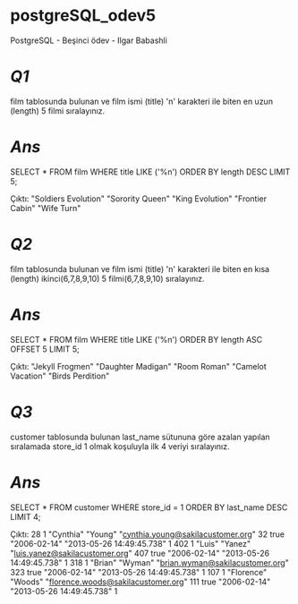 # postgreSQL_odev5
PostgreSQL -  Beşinci ödev - Ilgar Babashli

# _Q1_ 
film tablosunda bulunan ve film ismi (title) 'n' karakteri ile biten en uzun (length) 5 filmi sıralayınız.

# _Ans_
SELECT * FROM film
WHERE title LIKE ('%n')
ORDER BY length DESC
LIMIT 5;

Çıktı:
"Soldiers Evolution"
"Sorority Queen"
"King Evolution"
"Frontier Cabin"
"Wife Turn"

# _Q2_ 
film tablosunda bulunan ve film ismi (title) 'n' karakteri ile biten en kısa (length) ikinci(6,7,8,9,10) 5 filmi(6,7,8,9,10) sıralayınız.

# _Ans_
SELECT * FROM film
WHERE title LIKE ('%n')
ORDER BY length ASC
OFFSET 5
LIMIT 5;

Çıktı:
"Jekyll Frogmen"
"Daughter Madigan"
"Room Roman"
"Camelot Vacation"
"Birds Perdition"

# _Q3_ 
customer tablosunda bulunan last_name sütununa göre azalan yapılan sıralamada store_id 1 olmak koşuluyla ilk 4 veriyi sıralayınız.
# _Ans_
SELECT * FROM customer
WHERE store_id = 1
ORDER BY last_name DESC
LIMIT 4;

Çıktı:
28	1	"Cynthia"	"Young"	"cynthia.young@sakilacustomer.org"	32	true	"2006-02-14"	"2013-05-26 14:49:45.738"	1
402	1	"Luis"	"Yanez"	"luis.yanez@sakilacustomer.org"	407	true	"2006-02-14"	"2013-05-26 14:49:45.738"	1
318	1	"Brian"	"Wyman"	"brian.wyman@sakilacustomer.org"	323	true	"2006-02-14"	"2013-05-26 14:49:45.738"	1
107	1	"Florence"	"Woods"	"florence.woods@sakilacustomer.org"	111	true	"2006-02-14"	"2013-05-26 14:49:45.738"	1



